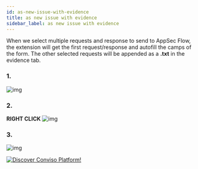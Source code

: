 ```yaml
---
id: as-new-issue-with-evidence
title: as new issue with evidence
sidebar_label: as new issue with evidence
---
```


When we select multiple requests and response to send to AppSec Flow, the extension will get the first request/response and autofill the camps of the form. The other selected requests will be appended as a **.txt** in the evidence tab.

### **1.**
![img](../../../static/img/burp-extension/issues_tab/auto_fill/as_new_issue_with_evidence/1.png)

### **2.**
**RIGHT CLICK**
![img](../../../static/img/burp-extension/issues_tab/auto_fill/as_new_issue_with_evidence/2.png)

### **3.**
![img](../../../static/img/burp-extension/issues_tab/auto_fill/as_new_issue_with_evidence/3.png)

[![Discover Conviso Platform!](https://no-cache.hubspot.com/cta/default/5613826/interactive-125788977029.png)](https://cta-service-cms2.hubspot.com/web-interactives/public/v1/track/redirect?encryptedPayload=AVxigLKtcWzoFbzpyImNNQsXC9S54LjJuklwM39zNd7hvSoR%2FVTX%2FXjNdqdcIIDaZwGiNwYii5hXwRR06puch8xINMyL3EXxTMuSG8Le9if9juV3u%2F%2BX%2FCKsCZN1tLpW39gGnNpiLedq%2BrrfmYxgh8G%2BTcRBEWaKasQ%3D&webInteractiveContentId=125788977029&portalId=5613826)